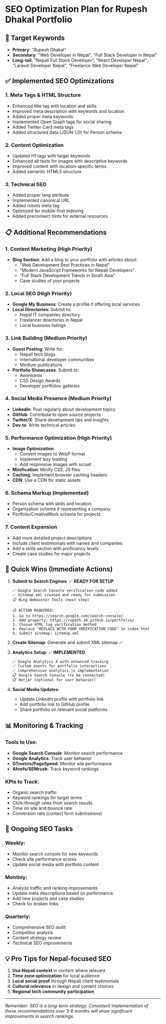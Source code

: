 # SEO Optimization Plan for Rupesh Dhakal Portfolio

## 🎯 Target Keywords
- **Primary**: "Rupesh Dhakal"
- **Secondary**: "Web Developer in Nepal", "Full Stack Developer in Nepal"
- **Long-tail**: "Nepali Full Stack Developer", "React Developer Nepal", "Laravel Developer Nepal", "Freelance Web Developer Nepal"

## ✅ Implemented SEO Optimizations

### 1. Meta Tags & HTML Structure
- Enhanced title tag with location and skills
- Improved meta description with keywords and location
- Added proper meta keywords
- Implemented Open Graph tags for social sharing
- Added Twitter Card meta tags
- Added structured data (JSON-LD) for Person schema

### 2. Content Optimization
- Updated H1 tags with target keywords
- Enhanced alt texts for images with descriptive keywords
- Improved content with location-specific terms
- Added semantic HTML5 structure

### 3. Technical SEO
- Added proper lang attribute
- Implemented canonical URL
- Added robots meta tag
- Optimized for mobile-first indexing
- Added preconnect hints for external resources

## 📋 Additional Recommendations

### 1. **Content Marketing** (High Priority)
- **Blog Section**: Add a blog to your portfolio with articles about:
  - "Web Development Best Practices in Nepal"
  - "Modern JavaScript Frameworks for Nepali Developers"
  - "Full Stack Development Trends in South Asia"
  - Case studies of your projects

### 2. **Local SEO** (High Priority)
- **Google My Business**: Create a profile if offering local services
- **Local Directories**: Submit to:
  - Nepal IT companies directory
  - Freelancer directories in Nepal
  - Local business listings

### 3. **Link Building** (Medium Priority)
- **Guest Posting**: Write for:
  - Nepali tech blogs
  - International developer communities
  - Medium publications
- **Portfolio Showcases**: Submit to:
  - Awwwards
  - CSS Design Awards
  - Developer portfolios galleries

### 4. **Social Media Presence** (Medium Priority)
- **LinkedIn**: Post regularly about development topics
- **GitHub**: Contribute to open source projects
- **Twitter/X**: Share development tips and insights
- **Dev.to**: Write technical articles

### 5. **Performance Optimization** (High Priority)
- **Image Optimization**: 
  - Convert images to WebP format
  - Implement lazy loading
  - Add responsive images with srcset
- **Minification**: Minify CSS, JS files
- **Caching**: Implement browser caching headers
- **CDN**: Use a CDN for static assets

### 6. **Schema Markup** (Implemented)
- Person schema with skills and location
- Organization schema if representing a company
- Portfolio/CreativeWork schema for projects

### 7. **Content Expansion**
- Add more detailed project descriptions
- Include client testimonials with names and companies
- Add a skills section with proficiency levels
- Create case studies for major projects

## 🚀 Quick Wins (Immediate Actions)

1. **Submit to Search Engines**: ✅ **READY FOR SETUP**
   ```
   ✅ Google Search Console verification code added
   ✅ Sitemap.xml created and ready for submission
   📋 Bing Webmaster Tools (next step)
   
   📋 ACTION REQUIRED:
   1. Go to https://search.google.com/search-console/
   2. Add property: https://rupesh-10.github.io/portfolio/
   3. Choose HTML tag verification method
   4. Replace "REPLACE_WITH_YOUR_VERIFICATION_CODE" in index.html
   5. Submit sitemap: sitemap.xml
   ```

2. **Create Sitemap**: Generate and submit XML sitemap ✅

3. **Analytics Setup**: ✅ **IMPLEMENTED**
   ```html
   ✅ Google Analytics 4 with enhanced tracking
   ✅ Custom events for portfolio interactions
   ✅ Comprehensive analytics.js implementation
   📋 Google Search Console (to be connected)
   📋 Hotjar (optional for user behavior)
   ```

4. **Social Media Updates**:
   - Update LinkedIn profile with portfolio link
   - Add portfolio link to GitHub profile
   - Share portfolio on relevant social platforms

## 📊 Monitoring & Tracking

### Tools to Use:
- **Google Search Console**: Monitor search performance
- **Google Analytics**: Track user behavior
- **GTmetrix/PageSpeed**: Monitor site performance
- **Ahrefs/SEMrush**: Track keyword rankings

### KPIs to Track:
- Organic search traffic
- Keyword rankings for target terms
- Click-through rates from search results
- Time on site and bounce rate
- Conversion rate (contact form submissions)

## 🔄 Ongoing SEO Tasks

### Weekly:
- Monitor search console for new keywords
- Check site performance scores
- Update social media with portfolio content

### Monthly:
- Analyze traffic and ranking improvements
- Update meta descriptions based on performance
- Add new projects and case studies
- Check for broken links

### Quarterly:
- Comprehensive SEO audit
- Competitor analysis
- Content strategy review
- Technical SEO improvements

## 💡 Pro Tips for Nepal-focused SEO

1. **Use Nepali context** in content where relevant
2. **Time zone optimization** for local audience
3. **Local social proof** through Nepali client testimonials
4. **Cultural relevance** in design and content choices
5. **Regional tech community participation**

---

*Remember: SEO is a long-term strategy. Consistent implementation of these recommendations over 3-6 months will show significant improvements in search rankings.*
